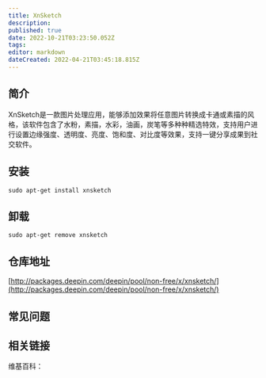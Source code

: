 ```yaml
---
title: XnSketch
description: 
published: true
date: 2022-10-21T03:23:50.052Z
tags: 
editor: markdown
dateCreated: 2022-04-21T03:45:18.815Z
---
```


## 简介

XnSketch是一款图片处理应用，能够添加效果将任意图片转换成卡通或素描的风格，该软件包含了水粉，素描，水彩，油画，炭笔等多种种精选特效，支持用户进行设置边缘强度、透明度、亮度、饱和度、对比度等效果，支持一键分享成果到社交软件。

## 安装

`sudo apt-get install xnsketch`

## 卸载

`sudo apt-get remove xnsketch`

## 仓库地址

[http://packages.deepin.com/deepin/pool/non-free/x/xnsketch/](http://packages.deepin.com/deepin/pool/non-free/x/xnsketch/)

## 常见问题

## 相关链接

维基百科：
